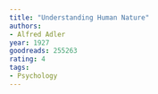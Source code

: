```yaml
---
title: "Understanding Human Nature"
authors:
- Alfred Adler
year: 1927
goodreads: 255263
rating: 4
tags:
- Psychology
---
```

